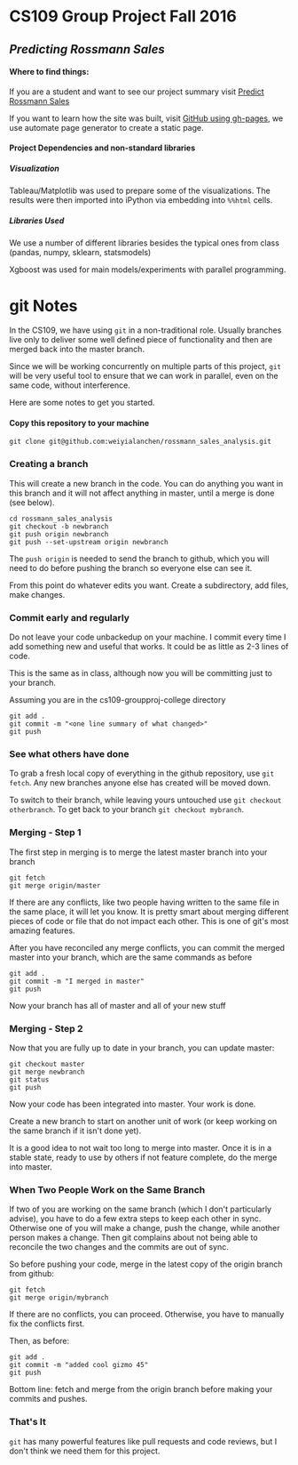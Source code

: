 # CS109 Group Project Fall 2016 

## ***Predicting Rossmann Sales***

#### Where to find things:

If you are a student and want to see our project summary visit [Predict Rossmann Sales](https://weiyialanchen.github.io/rossman_sales_analysis/)

If you want to learn how the site was built, visit [GitHub using gh-pages](https://pages.github.com/), we use automate page generator to create a static page.

#### Project Dependencies and non-standard libraries

##### Visualization

Tableau/Matplotlib was used to prepare some of the visualizations. The results were then imported into iPython via embedding into `%%html` cells.

##### Libraries Used
We use a number of different libraries besides the typical ones from class (pandas, numpy, sklearn, statsmodels)

Xgboost was used for main models/experiments with parallel programming.

# git Notes

In the CS109, we have using `git` in a non-traditional role. 
Usually branches live only to deliver some well defined piece of
functionality and then are merged back into the master branch.

Since we will be working concurrently on multiple parts of this 
project, `git` will be very useful tool to ensure that we can 
work in parallel, even on the same code, without interference.

Here are some notes to get you started. 

#### Copy this repository to your machine

`git clone git@github.com:weiyialanchen/rossmann_sales_analysis.git`

### Creating a branch 

This will create a new branch in the code. You can do anything you
want in this branch and it will not affect anything in master, 
until a merge is done (see below).

```
cd rossmann_sales_analysis
git checkout -b newbranch
git push origin newbranch
git push --set-upstream origin newbranch
```
The `push origin` is needed to send the branch to github, which you
will need to do before pushing the branch so everyone else can see
it.

From this point do whatever edits you want. Create a subdirectory,
add files, make changes.

### Commit early and regularly

Do not leave your code unbackedup on your machine. I commit every
time I add something new and useful that works. It could be as little
as 2-3 lines of code. 

This is the same as in class, although now you will be committing just
to your branch.

Assuming you are in the cs109-groupproj-college directory

```
git add .
git commit -m "<one line summary of what changed>"
git push
```

### See what others have done

To grab a fresh local copy of everything in the github repository, use
`git fetch`. Any new branches anyone else has created will be moved
down.

To switch to their branch, while leaving yours untouched use 
`git checkout otherbranch`. To get back to your branch `git checkout mybranch`.

### Merging - Step 1

The first step in merging is to merge the latest master branch into
your branch

```
git fetch
git merge origin/master
```
If there are any conflicts, like two people having written to the same
file in the same place, it will let you know. It is pretty smart
about merging different pieces of code or file that do not impact each
other. This is one of git's most amazing features.

After you have reconciled any merge conflicts, you can commit
the merged master into your branch, which are the same commands as 
before

```
git add .  
git commit -m "I merged in master"  
git push  
```
Now your branch has all of master and all of your new stuff

### Merging - Step 2

Now that you are fully up to date in your branch, you can update master:

```
git checkout master  
git merge newbranch    
git status    
git push  
```
Now your code has been integrated into master. Your work is done.

Create a new branch to start on another unit of work (or keep 
working on the same branch if it isn't done yet).

It is a good idea to not wait too long to merge into master. Once it is
in a stable state, ready to use by others if not feature complete, do
the merge into master.

### When Two People Work on the Same Branch

If two of you are working on the same branch (which I don't 
particularly advise), you have to do a few extra steps to
keep each other in sync. Otherwise one of you will make a 
change, push the change, while another person makes a change.
Then git complains about not being able to reconcile the two
changes and the commits are out of sync.

So before pushing your code, merge in the latest copy of the
origin branch from github:

```
git fetch
git merge origin/mybranch
```
If there are no conflicts, you can proceed. Otherwise, you have
to manually fix the conflicts first.

Then, as before:

```
git add .
git commit -m "added cool gizmo 45"
git push
```

Bottom line: fetch and merge from the origin branch before making
your commits and pushes.

### That's It

`git` has many powerful features like pull requests and code reviews,
but I don't think we need them for this project.

